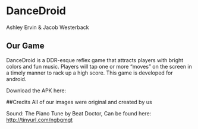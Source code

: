 # DanceDroid

Ashley Ervin & Jacob Westerback

## Our Game
DanceDroid is a DDR-esque reflex game that attracts players with bright colors and fun music. Players will tap one or more “moves” on the screen in a timely manner to rack up a high score. This game is developed for android.

Download the APK here: 

##Credits
All of our images were original and created by us

Sound: The Piano Tune by Beat Doctor, Can be found here: http://tinyurl.com/ngbgmgt 
